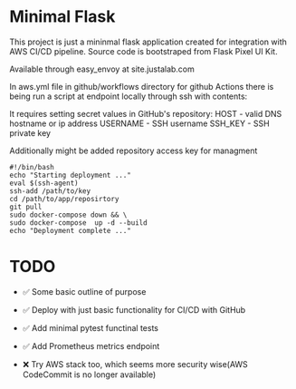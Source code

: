 # Minimal Flask

This project is just a mininmal flask application created for integration with AWS CI/CD pipeline.
Source code is bootstraped from Flask Pixel UI Kit.

Available through easy_envoy at site.justalab.com

In aws.yml file in github/workflows directory for github Actions there is being run a script at endpoint locally through ssh with contents:

It requires setting secret values in GitHub's repository: 
HOST - valid DNS hostname or ip address
USERNAME - SSH username
SSH_KEY - SSH private key

Additionally might be added repository access key for managment

```
#!/bin/bash
echo "Starting deployment ..."
eval $(ssh-agent)
ssh-add /path/to/key
cd /path/to/app/reposirtory
git pull
sudo docker-compose down && \
sudo docker-compose  up -d --build
echo "Deployment complete ..."
```

# TODO

- ✅ Some basic outline of purpose

- ✅ Deploy with just basic functionality for CI/CD with GitHub

- ✅ Add minimal pytest functinal tests

- ✅ Add Prometheus metrics endpoint

- ❌  Try AWS stack too, which seems more security wise(AWS CodeCommit is no longer available)
